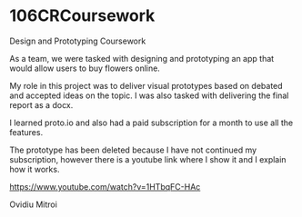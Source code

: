 # 106CRCoursework
Design and Prototyping Coursework

As a team, we were tasked with designing and prototyping an app that would allow users to buy flowers online.

My role in this project was to deliver visual prototypes based on debated and accepted ideas on the topic. I was also tasked with delivering
the final report as a docx.

I learned proto.io and also had a paid subscription for a month to use all the features.

The prototype has been deleted because I have not continued my subscription, however there is a youtube link where I show it and I explain
how it works.

https://www.youtube.com/watch?v=1HTbqFC-HAc

Ovidiu Mitroi
